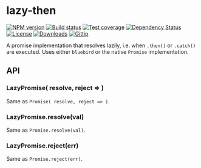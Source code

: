 
# lazy-then

[![NPM version][npm-image]][npm-url]
[![Build status][travis-image]][travis-url]
[![Test coverage][coveralls-image]][coveralls-url]
[![Dependency Status][david-image]][david-url]
[![License][license-image]][license-url]
[![Downloads][downloads-image]][downloads-url]
[![Gittip][gittip-image]][gittip-url]

A promise implementation that resolves lazily, i.e.
when `.then()` or `.catch()` are executed.
Uses either `bluebird` or the native `Promise` implementation.

## API

### LazyPromise( resolve, reject => )

Same as `Promise( resolve, reject => )`.

### LazyPromise.resolve(val)

Same as `Promise.resolve(val)`.

### LazyPromise.reject(err)

Same as `Promise.reject(err)`.

[npm-image]: https://img.shields.io/npm/v/lazy-then.svg?style=flat-square
[npm-url]: https://npmjs.org/package/lazy-then
[github-tag]: http://img.shields.io/github/tag/thenables/lazy-then.svg?style=flat-square
[github-url]: https://github.com/thenables/lazy-then/tags
[travis-image]: https://img.shields.io/travis/thenables/lazy-then.svg?style=flat-square
[travis-url]: https://travis-ci.org/thenables/lazy-then
[coveralls-image]: https://img.shields.io/coveralls/thenables/lazy-then.svg?style=flat-square
[coveralls-url]: https://coveralls.io/r/thenables/lazy-then?branch=master
[david-image]: http://img.shields.io/david/thenables/lazy-then.svg?style=flat-square
[david-url]: https://david-dm.org/thenables/lazy-then
[license-image]: http://img.shields.io/npm/l/lazy-then.svg?style=flat-square
[license-url]: LICENSE
[downloads-image]: http://img.shields.io/npm/dm/lazy-then.svg?style=flat-square
[downloads-url]: https://npmjs.org/package/lazy-then
[gittip-image]: https://img.shields.io/gittip/jonathanong.svg?style=flat-square
[gittip-url]: https://www.gittip.com/jonathanong/
